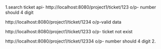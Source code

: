 1.search ticket api-
	http://localhost:8080/project1/ticket/123
	o/p- number should 4 digit
	
   http://localhost:8080/project1/ticket/1234
	o/p-valid data
	
  http://localhost:8080/project1/ticket/1233
	o/p- ticket not exist
	
   http://localhost:8080/project1/ticket/12334
	o/p- number should 4 digit
2.
	